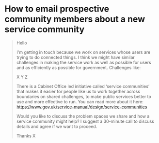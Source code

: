 # How to email prospective community members about a new service community

> Hello
> 
> I'm getting in touch because we work on services whose users are trying to do connected things. I think we might have similar challenges in making the service work as well as possible for users and as efficiently as possible for government. Challenges like:
>
> X
> Y
> Z
>
> There is a Cabinet Office led initiative called ‘service communities’ that makes it easier for people like us to work together across boundaries on shared challenges, to make public services better to use and more effective to run. You can read more about it here: https://www.gov.uk/service-manual/design/service-communities
>
> Would you like to discuss the problem spaces we share and how a service community might help? I suggest a 30-minute call to discuss details and agree if we want to proceed.
>
> Thanks
> X
